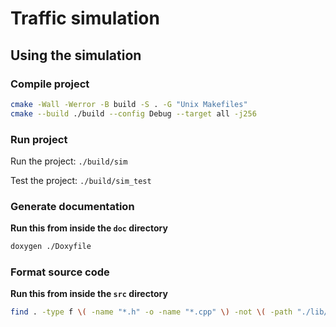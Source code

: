 # Traffic simulation

## Using the simulation
### Compile project
```bash
cmake -Wall -Werror -B build -S . -G "Unix Makefiles"
cmake --build ./build --config Debug --target all -j256
```

### Run project
Run the project: `./build/sim`

Test the project: `./build/sim_test`

### Generate documentation
**Run this from inside the `doc` directory**

```bash
doxygen ./Doxyfile
```

### Format source code
**Run this from inside the `src` directory**

```bash
find . -type f \( -name "*.h" -o -name "*.cpp" \) -not \( -path "./lib/gtest/*" -or -path "./lib/mini/*" -or -path "./lib/nlohmann-json/*" -or -path "./lib/pugixml/*" -or -path "./lib/visualizer/*" \) -exec clang-format -i -style=file {} \;
```
